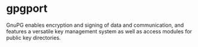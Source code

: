 # gpgport
GnuPG enables encryption   and signing of data and communication, and features a versatile key   management system as well as access modules for public key   directories.
